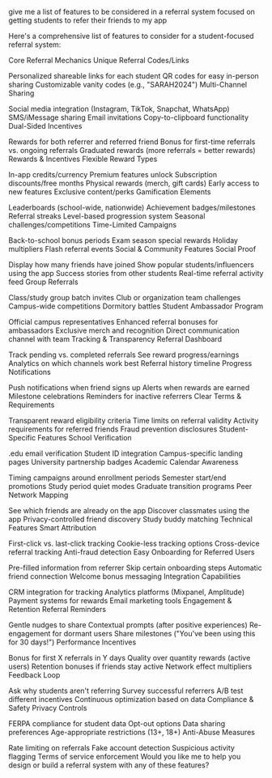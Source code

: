 give me a list of features to be considered in a referral system focused on getting students to refer their friends to my app


Here's a comprehensive list of features to consider for a student-focused referral system:

Core Referral Mechanics
Unique Referral Codes/Links

Personalized shareable links for each student
QR codes for easy in-person sharing
Customizable vanity codes (e.g., "SARAH2024")
Multi-Channel Sharing

Social media integration (Instagram, TikTok, Snapchat, WhatsApp)
SMS/iMessage sharing
Email invitations
Copy-to-clipboard functionality
Dual-Sided Incentives

Rewards for both referrer and referred friend
Bonus for first-time referrals vs. ongoing referrals
Graduated rewards (more referrals = better rewards)
Rewards & Incentives
Flexible Reward Types

In-app credits/currency
Premium features unlock
Subscription discounts/free months
Physical rewards (merch, gift cards)
Early access to new features
Exclusive content/perks
Gamification Elements

Leaderboards (school-wide, nationwide)
Achievement badges/milestones
Referral streaks
Level-based progression system
Seasonal challenges/competitions
Time-Limited Campaigns

Back-to-school bonus periods
Exam season special rewards
Holiday multipliers
Flash referral events
Social & Community Features
Social Proof

Display how many friends have joined
Show popular students/influencers using the app
Success stories from other students
Real-time referral activity feed
Group Referrals

Class/study group batch invites
Club or organization team challenges
Campus-wide competitions
Dormitory battles
Student Ambassador Program

Official campus representatives
Enhanced referral bonuses for ambassadors
Exclusive merch and recognition
Direct communication channel with team
Tracking & Transparency
Referral Dashboard

Track pending vs. completed referrals
See reward progress/earnings
Analytics on which channels work best
Referral history timeline
Progress Notifications

Push notifications when friend signs up
Alerts when rewards are earned
Milestone celebrations
Reminders for inactive referrers
Clear Terms & Requirements

Transparent reward eligibility criteria
Time limits on referral validity
Activity requirements for referred friends
Fraud prevention disclosures
Student-Specific Features
School Verification

.edu email verification
Student ID integration
Campus-specific landing pages
University partnership badges
Academic Calendar Awareness

Timing campaigns around enrollment periods
Semester start/end promotions
Study period quiet modes
Graduate transition programs
Peer Network Mapping

See which friends are already on the app
Discover classmates using the app
Privacy-controlled friend discovery
Study buddy matching
Technical Features
Smart Attribution

First-click vs. last-click tracking
Cookie-less tracking options
Cross-device referral tracking
Anti-fraud detection
Easy Onboarding for Referred Users

Pre-filled information from referrer
Skip certain onboarding steps
Automatic friend connection
Welcome bonus messaging
Integration Capabilities

CRM integration for tracking
Analytics platforms (Mixpanel, Amplitude)
Payment systems for rewards
Email marketing tools
Engagement & Retention
Referral Reminders

Gentle nudges to share
Contextual prompts (after positive experiences)
Re-engagement for dormant users
Share milestones ("You've been using this for 30 days!")
Performance Incentives

Bonus for first X referrals in Y days
Quality over quantity rewards (active users)
Retention bonuses if friends stay active
Network effect multipliers
Feedback Loop

Ask why students aren't referring
Survey successful referrers
A/B test different incentives
Continuous optimization based on data
Compliance & Safety
Privacy Controls

FERPA compliance for student data
Opt-out options
Data sharing preferences
Age-appropriate restrictions (13+, 18+)
Anti-Abuse Measures

Rate limiting on referrals
Fake account detection
Suspicious activity flagging
Terms of service enforcement
Would you like me to help you design or build a referral system with any of these features?
